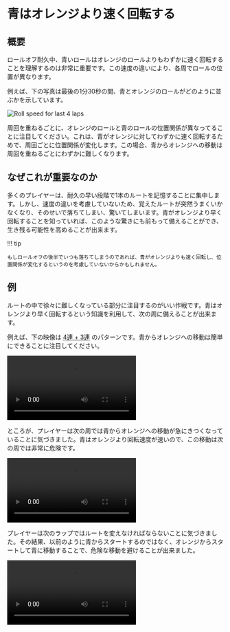 # 青はオレンジより速く回転する

## 概要

ロールオフ耐久中、青いロールはオレンジのロールよりもわずかに速く回転することを理解するのは非常に重要です。この速度の違いにより、各周でロールの位置が異なります。

例えば、下の写真は最後の1分30秒の間、青とオレンジのロールがどのように並ぶかを示しています。

![Roll speed for last 4 laps](../images/getting-started/blue-spins-faster-than-orange/roll-speed-per-lap.jpg)

周回を重ねるごとに、オレンジのロールと青のロールの位置関係が異なってることに注目してください。これは、青がオレンジに対してわずかに速く回転するためで、周回ごとに位置関係が変化します。この場合、青からオレンジへの移動は周回を重ねるごとにわずかに難しくなります。

## なぜこれが重要なのか

多くのプレイヤーは、耐久の早い段階で1本のルートを記憶することに集中します。しかし、速度の違いを考慮していないため、覚えたルートが突然うまくいかなくなり、そのせいで落ちてしまい、驚いてしまいます。青がオレンジより早く回転することを知っていれば、このような驚きにも前もって備えることができ、生き残る可能性を高めることが出来ます。

!!! tip

    もしロールオフの後半でいつも落ちてしまうのであれば、青がオレンジよりも速く回転し、位置関係が変化するというのを考慮していないからかもしれません。

## 例

ルートの中で徐々に難しくなっている部分に注目するのがいい作戦です。青はオレンジより早く回転するという知識を利用して、次の周に備えることが出来ます。

例えば、下の映像は [4連 + 3連](../variations/easy-4-open-closed.md) のパターンです。青からオレンジへの移動は簡単にできることに注目してください。

<video controls>
  <source src="/images/getting-started/blue-spins-faster-than-orange/easy-4-open-closed-lap7.mp4" type="video/mp4">
</video>

ところが、プレイヤーは次の周では青からオレンジへの移動が急にきつくなっていることに気づきました。青はオレンジより回転速度が速いので、この移動は次の周では非常に危険です。

<video controls>
  <source src="/images/getting-started/blue-spins-faster-than-orange/easy-4-open-closed-lap8.mp4" type="video/mp4">
</video>

プレイヤーは次のラップではルートを変えなければならないことに気づきました。その結果、以前のように青からスタートするのではなく、オレンジからスタートして青に移動することで、危険な移動を避けることが出来ました。

<video controls>
  <source src="/images/getting-started/blue-spins-faster-than-orange/easy-4-open-closed-lap9.mp4" type="video/mp4">
</video>
